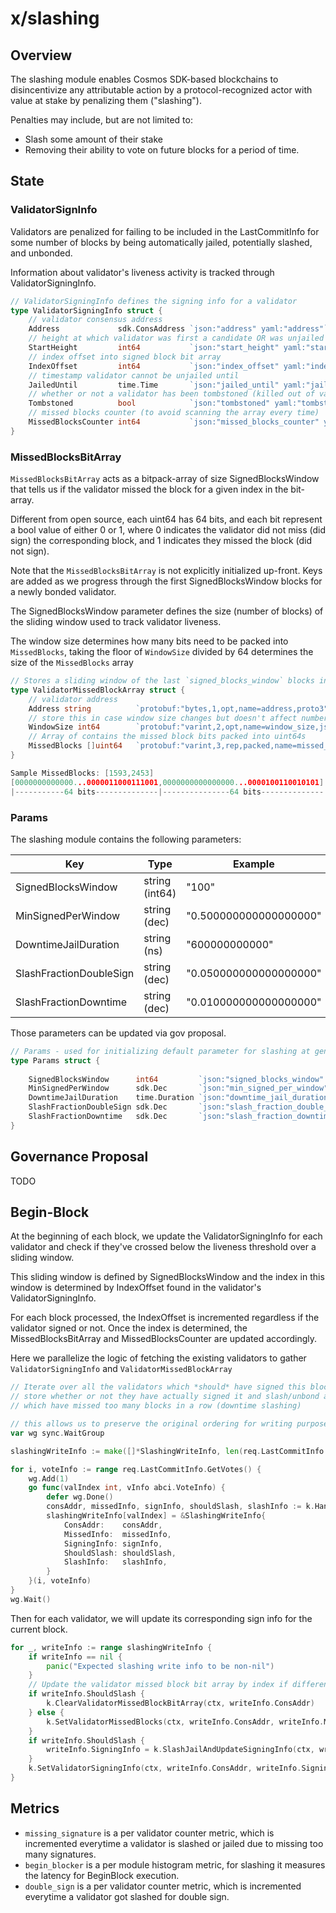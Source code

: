 # x/slashing

## Overview
The slashing module enables Cosmos SDK-based blockchains to disincentivize any attributable action
by a protocol-recognized actor with value at stake by penalizing them ("slashing").

Penalties may include, but are not limited to:
* Slash some amount of their stake
* Removing their ability to vote on future blocks for a period of time.

## State

### ValidatorSignInfo
Validators are penalized for failing to be included in the LastCommitInfo for some number of blocks by being automatically jailed, potentially slashed, and unbonded.

Information about validator's liveness activity is tracked through ValidatorSigningInfo.

```go
// ValidatorSigningInfo defines the signing info for a validator
type ValidatorSigningInfo struct {
    // validator consensus address
    Address             sdk.ConsAddress `json:"address" yaml:"address"`
    // height at which validator was first a candidate OR was unjailed
    StartHeight         int64           `json:"start_height" yaml:"start_height"`   
    // index offset into signed block bit array
    IndexOffset         int64           `json:"index_offset" yaml:"index_offset"`
    // timestamp validator cannot be unjailed until
    JailedUntil         time.Time       `json:"jailed_until" yaml:"jailed_until"` 
    // whether or not a validator has been tombstoned (killed out of validator set)
    Tombstoned          bool            `json:"tombstoned" yaml:"tombstoned"`
    // missed blocks counter (to avoid scanning the array every time)
    MissedBlocksCounter int64           `json:"missed_blocks_counter" yaml:"missed_blocks_counter"` 
}
```

### MissedBlocksBitArray
`MissedBlocksBitArray` acts as a bitpack-array of size SignedBlocksWindow that tells us if the validator missed the block for a given index in the bit-array. 

Different from open source, each uint64 has 64 bits, and each bit represent a bool value of either 0 or 1, where 0 indicates the validator did not miss (did sign) the corresponding block, and 1 indicates they missed the block (did not sign).

Note that the `MissedBlocksBitArray` is not explicitly initialized up-front. Keys are added as we progress through the first SignedBlocksWindow blocks for a newly bonded validator. 

The SignedBlocksWindow parameter defines the size (number of blocks) of the sliding window used to track validator liveness.

The window size determines how many bits need to be packed into `MissedBlocks`, taking the floor of `WindowSize` divided by 64 determines the size of the `MissedBlocks` array
```go
// Stores a sliding window of the last `signed_blocks_window` blocks indicating whether the validator missed the block
type ValidatorMissedBlockArray struct {
	// validator address
	Address string          `protobuf:"bytes,1,opt,name=address,proto3" json:"address,omitempty"`
	// store this in case window size changes but doesn't affect number of bit groups
	WindowSize int64        `protobuf:"varint,2,opt,name=window_size,json=windowSize,proto3" json:"window_size,omitempty"`
	// Array of contains the missed block bits packed into uint64s
	MissedBlocks []uint64   `protobuf:"varint,3,rep,packed,name=missed_blocks,json=missedBlocks,proto3" json:"missed_blocks,omitempty" yaml:"missed_blocks"`
}

Sample MissedBlocks: [1593,2453]
[0000000000000...0000011000111001,0000000000000000...0000100110010101]
|-----------64 bits--------------|---------------64 bits--------------|

```

### Params
The slashing module contains the following parameters:

| Key                     | Type           | Example                |
| ----------------------- | -------------- | ---------------------- |
| SignedBlocksWindow      | string (int64) | "100"                  |
| MinSignedPerWindow      | string (dec)   | "0.500000000000000000" |
| DowntimeJailDuration    | string (ns)    | "600000000000"         |
| SlashFractionDoubleSign | string (dec)   | "0.050000000000000000" |
| SlashFractionDowntime   | string (dec)   | "0.010000000000000000" |

Those parameters can be updated via gov proposal.

```go
// Params - used for initializing default parameter for slashing at genesis
type Params struct {
	
    SignedBlocksWindow      int64         `json:"signed_blocks_window" yaml:"signed_blocks_window"`
    MinSignedPerWindow      sdk.Dec       `json:"min_signed_per_window" yaml:"min_signed_per_window"`
    DowntimeJailDuration    time.Duration `json:"downtime_jail_duration" yaml:"downtime_jail_duration"`
    SlashFractionDoubleSign sdk.Dec       `json:"slash_fraction_double_sign" yaml:"slash_fraction_double_sign"`
    SlashFractionDowntime   sdk.Dec       `json:"slash_fraction_downtime" yaml:"slash_fraction_downtime"`
}

```

## Governance Proposal

TODO


## Begin-Block
At the beginning of each block, we update the ValidatorSigningInfo for each validator and check if they've crossed below the liveness threshold over a sliding window.

This sliding window is defined by SignedBlocksWindow and the index in this window is determined by IndexOffset found in the validator's ValidatorSigningInfo.

For each block processed, the IndexOffset is incremented regardless if the validator signed or not. Once the index is determined, the MissedBlocksBitArray and MissedBlocksCounter are updated accordingly.

Here we parallelize the logic of fetching the existing validators to gather `ValidatorSigningInfo` and `ValidatorMissedBlockArray`
```go
// Iterate over all the validators which *should* have signed this block
// store whether or not they have actually signed it and slash/unbond any
// which have missed too many blocks in a row (downtime slashing)

// this allows us to preserve the original ordering for writing purposes
var wg sync.WaitGroup

slashingWriteInfo := make([]*SlashingWriteInfo, len(req.LastCommitInfo.GetVotes()))

for i, voteInfo := range req.LastCommitInfo.GetVotes() {
    wg.Add(1)
    go func(valIndex int, vInfo abci.VoteInfo) {
        defer wg.Done()
        consAddr, missedInfo, signInfo, shouldSlash, slashInfo := k.HandleValidatorSignatureConcurrent(ctx, vInfo.Validator.Address, vInfo.Validator.Power, vInfo.SignedLastBlock)
        slashingWriteInfo[valIndex] = &SlashingWriteInfo{
            ConsAddr:    consAddr,
            MissedInfo:  missedInfo,
            SigningInfo: signInfo,
            ShouldSlash: shouldSlash,
            SlashInfo:   slashInfo,
        }
    }(i, voteInfo)
}
wg.Wait()
```

Then for each validator, we will update its corresponding sign info for the current block.
```go
for _, writeInfo := range slashingWriteInfo {
    if writeInfo == nil {
        panic("Expected slashing write info to be non-nil")
    }
    // Update the validator missed block bit array by index if different from last value at the index
    if writeInfo.ShouldSlash {
        k.ClearValidatorMissedBlockBitArray(ctx, writeInfo.ConsAddr)
    } else {
        k.SetValidatorMissedBlocks(ctx, writeInfo.ConsAddr, writeInfo.MissedInfo)
    }
    if writeInfo.ShouldSlash {
        writeInfo.SigningInfo = k.SlashJailAndUpdateSigningInfo(ctx, writeInfo.ConsAddr, writeInfo.SlashInfo, writeInfo.SigningInfo)
    }
    k.SetValidatorSigningInfo(ctx, writeInfo.ConsAddr, writeInfo.SigningInfo)
}
```

## Metrics
- `missing_signature` is a per validator counter metric, which is incremented everytime a validator is slashed or jailed due to missing too many signatures.
- `begin_blocker` is a per module histogram metric, for slashing it measures the latency for BeginBlock execution.
- `double_sign` is a per validator counter metric, which is incremented everytime a validator got slashed for double sign.
